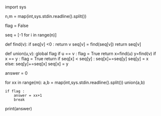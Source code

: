 import sys


n,m = map(int,sys.stdin.readline().split())


flag = False


seq = [-1 for i in range(n)]

    


def find(v):
    if seq[v] <0 :
        return v
    seq[v] = find(seq[v])
    return seq[v]

def union(u,v):
    global flag
    if u == v :
        flag = True
        return
    x=find(u)
    y=find(v)
    if x == y :
        flag = True
        return
    if seq[x] < seq[y] :
        seq[x]+=seq[y]
        seq[y] = x
    else:
        seq[y]+=seq[x]
        seq[x] = y
    
    

answer = 0

for xx in range(m):
    a,b = map(int,sys.stdin.readline().split())
    union(a,b)
    
    if flag :
        answer = xx+1
        break

print(answer)


    
    
            


